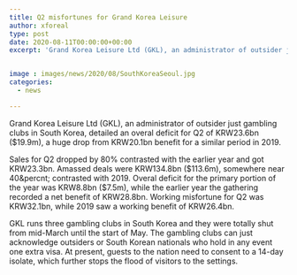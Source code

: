 ```yaml
---
title: Q2 misfortunes for Grand Korea Leisure
author: xforeal 
type: post
date: 2020-08-11T00:00:00+00:00
excerpt: 'Grand Korea Leisure Ltd (GKL), an administrator of outsider just gambling clubs in South Korea, revealed a total deficit for Q2 of KRW23 '


image : images/news/2020/08/SouthKoreaSeoul.jpg
categories:
  - news

---
```

Grand Korea Leisure Ltd (GKL), an administrator of outsider just gambling clubs in South Korea, detailed an overal deficit for Q2 of KRW23.6bn ($19.9m), a huge drop from KRW20.1bn benefit for a similar period in 2019. 

Sales for Q2 dropped by 80&percnt; contrasted with the earlier year and got KRW23.3bn. Amassed deals were KRW134.8bn ($113.6m), somewhere near 40&percnt; contrasted with 2019. Overal deficit for the primary portion of the year was KRW8.8bn ($7.5m), while the earlier year the gathering recorded a net benefit of KRW28.8bn. Working misfortune for Q2 was KRW32.1bn, while 2019 saw a working benefit of KRW26.4bn. 

GKL runs three gambling clubs in South Korea and they were totally shut from mid-March until the start of May. The gambling clubs can just acknowledge outsiders or South Korean nationals who hold in any event one extra visa. At present, guests to the nation need to consent to a 14-day isolate, which further stops the flood of visitors to the settings.